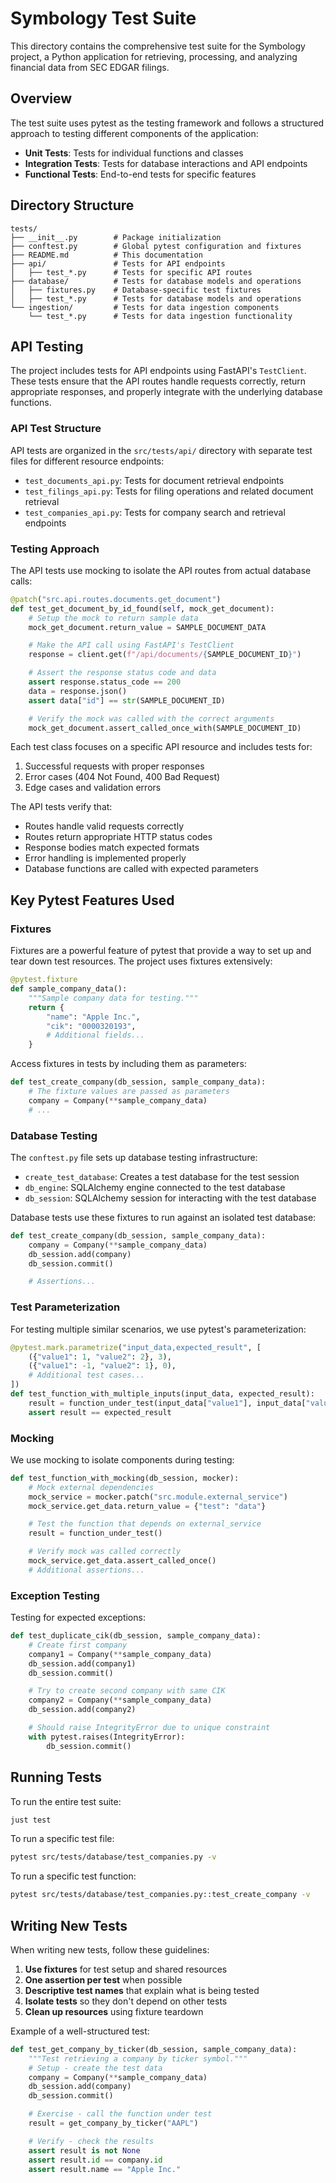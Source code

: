 # Symbology Test Suite

This directory contains the comprehensive test suite for the Symbology project, a Python application for retrieving, processing, and analyzing financial data from SEC EDGAR filings.

## Overview

The test suite uses pytest as the testing framework and follows a structured approach to testing different components of the application:

- **Unit Tests**: Tests for individual functions and classes
- **Integration Tests**: Tests for database interactions and API endpoints
- **Functional Tests**: End-to-end tests for specific features

## Directory Structure

```
tests/
├── __init__.py        # Package initialization
├── conftest.py        # Global pytest configuration and fixtures
├── README.md          # This documentation
├── api/               # Tests for API endpoints
│   ├── test_*.py      # Tests for specific API routes
├── database/          # Tests for database models and operations
│   ├── fixtures.py    # Database-specific test fixtures
│   ├── test_*.py      # Tests for database models and operations
└── ingestion/         # Tests for data ingestion components
    └── test_*.py      # Tests for data ingestion functionality
```

## API Testing

The project includes tests for API endpoints using FastAPI's `TestClient`. These tests ensure that the API routes handle requests correctly, return appropriate responses, and properly integrate with the underlying database functions.

### API Test Structure

API tests are organized in the `src/tests/api/` directory with separate test files for different resource endpoints:

- `test_documents_api.py`: Tests for document retrieval endpoints
- `test_filings_api.py`: Tests for filing operations and related document retrieval
- `test_companies_api.py`: Tests for company search and retrieval endpoints

### Testing Approach

The API tests use mocking to isolate the API routes from actual database calls:

```python
@patch("src.api.routes.documents.get_document")
def test_get_document_by_id_found(self, mock_get_document):
    # Setup the mock to return sample data
    mock_get_document.return_value = SAMPLE_DOCUMENT_DATA

    # Make the API call using FastAPI's TestClient
    response = client.get(f"/api/documents/{SAMPLE_DOCUMENT_ID}")

    # Assert the response status code and data
    assert response.status_code == 200
    data = response.json()
    assert data["id"] == str(SAMPLE_DOCUMENT_ID)

    # Verify the mock was called with the correct arguments
    mock_get_document.assert_called_once_with(SAMPLE_DOCUMENT_ID)
```

Each test class focuses on a specific API resource and includes tests for:

1. Successful requests with proper responses
2. Error cases (404 Not Found, 400 Bad Request)
3. Edge cases and validation errors

The API tests verify that:
- Routes handle valid requests correctly
- Routes return appropriate HTTP status codes
- Response bodies match expected formats
- Error handling is implemented properly
- Database functions are called with expected parameters

## Key Pytest Features Used

### Fixtures

Fixtures are a powerful feature of pytest that provide a way to set up and tear down test resources. The project uses fixtures extensively:

```python
@pytest.fixture
def sample_company_data():
    """Sample company data for testing."""
    return {
        "name": "Apple Inc.",
        "cik": "0000320193",
        # Additional fields...
    }
```

Access fixtures in tests by including them as parameters:

```python
def test_create_company(db_session, sample_company_data):
    # The fixture values are passed as parameters
    company = Company(**sample_company_data)
    # ...
```

### Database Testing

The `conftest.py` file sets up database testing infrastructure:

- `create_test_database`: Creates a test database for the test session
- `db_engine`: SQLAlchemy engine connected to the test database
- `db_session`: SQLAlchemy session for interacting with the test database

Database tests use these fixtures to run against an isolated test database:

```python
def test_create_company(db_session, sample_company_data):
    company = Company(**sample_company_data)
    db_session.add(company)
    db_session.commit()

    # Assertions...
```

### Test Parameterization

For testing multiple similar scenarios, we use pytest's parameterization:

```python
@pytest.mark.parametrize("input_data,expected_result", [
    ({"value1": 1, "value2": 2}, 3),
    ({"value1": -1, "value2": 1}, 0),
    # Additional test cases...
])
def test_function_with_multiple_inputs(input_data, expected_result):
    result = function_under_test(input_data["value1"], input_data["value2"])
    assert result == expected_result
```

### Mocking

We use mocking to isolate components during testing:

```python
def test_function_with_mocking(db_session, mocker):
    # Mock external dependencies
    mock_service = mocker.patch("src.module.external_service")
    mock_service.get_data.return_value = {"test": "data"}

    # Test the function that depends on external_service
    result = function_under_test()

    # Verify mock was called correctly
    mock_service.get_data.assert_called_once()
    # Additional assertions...
```

### Exception Testing

Testing for expected exceptions:

```python
def test_duplicate_cik(db_session, sample_company_data):
    # Create first company
    company1 = Company(**sample_company_data)
    db_session.add(company1)
    db_session.commit()

    # Try to create second company with same CIK
    company2 = Company(**sample_company_data)
    db_session.add(company2)

    # Should raise IntegrityError due to unique constraint
    with pytest.raises(IntegrityError):
        db_session.commit()
```

## Running Tests

To run the entire test suite:

```bash
just test
```

To run a specific test file:

```bash
pytest src/tests/database/test_companies.py -v
```

To run a specific test function:

```bash
pytest src/tests/database/test_companies.py::test_create_company -v
```

## Writing New Tests

When writing new tests, follow these guidelines:

1. **Use fixtures** for test setup and shared resources
2. **One assertion per test** when possible
3. **Descriptive test names** that explain what is being tested
4. **Isolate tests** so they don't depend on other tests
5. **Clean up resources** using fixture teardown

Example of a well-structured test:

```python
def test_get_company_by_ticker(db_session, sample_company_data):
    """Test retrieving a company by ticker symbol."""
    # Setup - create the test data
    company = Company(**sample_company_data)
    db_session.add(company)
    db_session.commit()

    # Exercise - call the function under test
    result = get_company_by_ticker("AAPL")

    # Verify - check the results
    assert result is not None
    assert result.id == company.id
    assert result.name == "Apple Inc."
```

